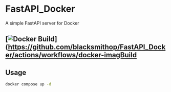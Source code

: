 # FastAPI_Docker
A simple FastAPI server for Docker

[![Docker Build](https://github.com/blacksmithop/FastAPI_Docker/actions/workflows/docker-image.yml/badge.svg)](https://github.com/blacksmithop/FastAPI_Docker/actions/workflows/docker-imagBuild
---

## Usage

```sh
docker compose up -d
```
